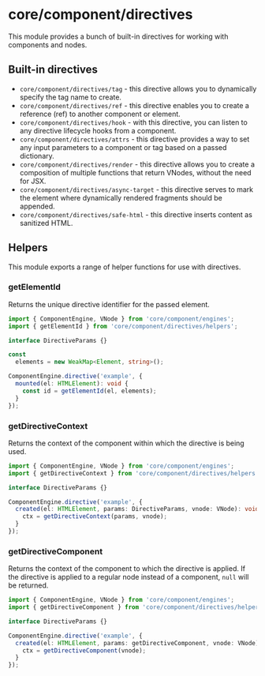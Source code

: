 # core/component/directives

This module provides a bunch of built-in directives for working with components and nodes.

## Built-in directives

* `core/component/directives/tag` - this directive allows you to dynamically specify the tag name to create.
* `core/component/directives/ref` - this directive enables you to create a reference (ref) to another component or element.
* `core/component/directives/hook` - with this directive, you can listen to any directive lifecycle hooks from a component.
* `core/component/directives/attrs` - this directive provides a way to set any input parameters to a component or tag based on a passed dictionary.
* `core/component/directives/render` - this directive allows you to create a composition of multiple functions that return VNodes, without the need for JSX.
* `core/component/directives/async-target` - this directive serves to mark the element where dynamically rendered fragments should be appended.
* `core/component/directives/safe-html` - this directive inserts content as sanitized HTML.

## Helpers

This module exports a range of helper functions for use with directives.

### getElementId

Returns the unique directive identifier for the passed element.

```typescript
import { ComponentEngine, VNode } from 'core/component/engines';
import { getElementId } from 'core/component/directives/helpers';

interface DirectiveParams {}

const
  elements = new WeakMap<Element, string>();

ComponentEngine.directive('example', {
  mounted(el: HTMLElement): void {
    const id = getElementId(el, elements);
  }
});
```

### getDirectiveContext

Returns the context of the component within which the directive is being used.

```typescript
import { ComponentEngine, VNode } from 'core/component/engines';
import { getDirectiveContext } from 'core/component/directives/helpers';

interface DirectiveParams {}

ComponentEngine.directive('example', {
  created(el: HTMLElement, params: DirectiveParams, vnode: VNode): void {
    ctx = getDirectiveContext(params, vnode);
  }
});
```

### getDirectiveComponent

Returns the context of the component to which the directive is applied.
If the directive is applied to a regular node instead of a component, `null` will be returned.

```typescript
import { ComponentEngine, VNode } from 'core/component/engines';
import { getDirectiveComponent } from 'core/component/directives/helpers';

interface DirectiveParams {}

ComponentEngine.directive('example', {
  created(el: HTMLElement, params: getDirectiveComponent, vnode: VNode): void {
    ctx = getDirectiveComponent(vnode);
  }
});
```
